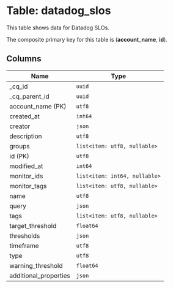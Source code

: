 # Table: datadog_slos

This table shows data for Datadog SLOs.

The composite primary key for this table is (**account_name**, **id**).

## Columns

| Name          | Type          |
| ------------- | ------------- |
|_cq_id|`uuid`|
|_cq_parent_id|`uuid`|
|account_name (PK)|`utf8`|
|created_at|`int64`|
|creator|`json`|
|description|`utf8`|
|groups|`list<item: utf8, nullable>`|
|id (PK)|`utf8`|
|modified_at|`int64`|
|monitor_ids|`list<item: int64, nullable>`|
|monitor_tags|`list<item: utf8, nullable>`|
|name|`utf8`|
|query|`json`|
|tags|`list<item: utf8, nullable>`|
|target_threshold|`float64`|
|thresholds|`json`|
|timeframe|`utf8`|
|type|`utf8`|
|warning_threshold|`float64`|
|additional_properties|`json`|
